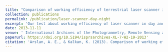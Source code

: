 ```yaml
---
title: "Comparison of working efficiency of terrestrial laser scanner in day and night conditions."
collection: publications
permalink: /publication/laser-scanner-day-night
excerpt: 'Our test about working efficiency of laser scanner in day and night conditions'
date: 2013-11-11
venue: ' International Archives of the Photogrammetry, Remote Sensing and Spatial Information Sciences'
paperurl: https://doi.org/10.5194/isprsarchives-XL-7-W2-19-2013'
citation: 'Arslan, A. E., & Kalkan, K. (2013). Comparison of working efficiency of terrestrial laser scanner in day and night conditions. ISPRS - International Archives of the Photogrammetry, Remote Sensing and Spatial Information Sciences, XL-7/W2, 19–21.'
---
```

